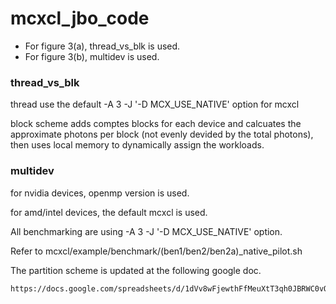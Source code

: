 # mcxcl_jbo_code

* For figure 3(a), thread_vs_blk is used.
* For figure 3(b), multidev is used.

### thread_vs_blk
thread use the default -A 3 -J '-D MCX_USE_NATIVE' option for mcxcl

block scheme adds comptes blocks for each device and calcuates the approximate photons per block 
(not evenly devided by the total photons), then uses local memory to dynamically assign the workloads.


### multidev
for nvidia devices, openmp version is used.

for amd/intel devices, the default mcxcl is used.

All benchmarking are using -A 3 -J '-D MCX_USE_NATIVE' option.

Refer to mcxcl/example/benchmark/(ben1/ben2/ben2a)_native_pilot.sh

The partition scheme is updated at the following google doc.
```bash
https://docs.google.com/spreadsheets/d/1dVv8wFjewthFfMeuXtT3qh0JBRWC0vQew4yKCiIT1jg/edit?usp=sharing
```
